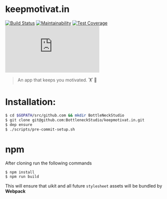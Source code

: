 # keepmotivat.in
[![Build Status](https://travis-ci.org/BottleneckStudio/keepmotivat.in.svg?branch=master)](https://travis-ci.org/BottleneckStudio/keepmotivat.in) [![Maintainability](https://api.codeclimate.com/v1/badges/df3b7ed02f0cc01f6291/maintainability)](https://codeclimate.com/github/BottleneckStudio/keepmotivat.in/maintainability) [![Test Coverage](https://api.codeclimate.com/v1/badges/df3b7ed02f0cc01f6291/test_coverage)](https://codeclimate.com/github/BottleneckStudio/keepmotivat.in/test_coverage) [![Go Report Card](https://goreportcard.com/badge/github.com/BottleneckStudio/keepmotivat.in)](https://goreportcard.com/report/github.com/BottleneckStudio/keepmotivat.in)


> An app that keeps you motivated. 🏋 💪


# Installation:
```sh
$ cd $GOPATH/src/github.com && mkdir BottleNeckStudio
$ git clone git@github.com:BottleneckStudio/keepmotivat.in.git
$ dep ensure
$ ./scripts/pre-commit-setup.sh
```

# npm

After cloning run the following commands

```
$ npm install
$ npm run build
```

This will ensure that uikit and all future `stylesheet` assets will be bundled by **Webpack**
